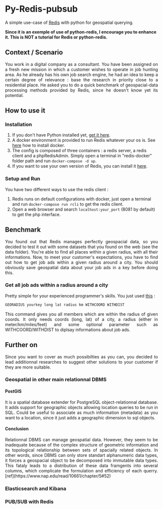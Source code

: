 # Py-Redis-pubsub
A simple use-case of [Redis](https://redis.io/) with python for geospatial querying.


**Since it is an exemple of use of python-redis, I encourage you to enhance it. This is NOT a tutorial for Redis or python-redis.**

## Context / Scenario
<p align="justify">
You work in a digital company as a consultant. You have been assigned on a fresh new mission in which a customer wishes to operate in job hunting area. As he already has his own job search engine, he had an idea to keep a certain degree of relevance : base the research in priority close to a residential place. He asked you to do a quick benchmark of geospacial-data processing methods provided by Redis, since he doesn't know yet its potential.
</p>

## How to use it

### Installation
1. If you don't have Python installed yet, [get it here](https://www.python.org/downloads/).
2. A docker environment is provided to run Redis whatever your os is. See [here](https://www.docker.com) how to install docker. 
3. The config is composed of three containers : a redis server, a redis client and a phpRedisAdmin. Simply open a terminal in "redis-docker" folder path and run `docker-compose -d up`.
4. If you want to use your own version of Redis, you can install it [here](https://redis.io/download).

### Setup and Run
You have two different ways to use the redis client :
1. Redis runs on default configurations with docker, just open a terminal and run `docker-compose run rcli` to get the redis client.
2. Open a web browser and search `localhost:your_port` (8081 by default) to get the php interface.

## Benchmark
<p align="justify">
You found out that Redis manages perfectly geospacial data, so you decided to test it out with some datasets that you found on the web (see the data folder). You're able to find all places within a given radius, with all their informations. Now, to meet your customer's expectations, you have to find out how to get job ads within a given radius around a city. You should obviously save geospatial data about your job ads in a key before doing this.
</p>  

### Get all job ads within a radius around a city
Pretty simple for your experienced programmer's skills. You just used [this](https://redis.io/commands/georadius) :
```bash
GEORADIUS yourkey long lat radius km WITHCOORD WITHDIST
```
<p align="justify">
This command gives you all members which are within the radius of given coords. It only needs coords (long, lat) of a city, a radius (either in meter/km/miles/feet) and some optional parameter such as WITHCOORD/WITHDIST to diplsay informations about job ads.
</p>  

## Further on
<p align="justify">
Since you want to cover as much possibilties as you can, you decided to lead additionnal researches to suggest other solutions to your customer if they are more suitable.
</p>  

### Geospatial in other main relationnal DBMS

#### PostGIS
<p align="justify">
It is a spatial database extender for PostgreSQL object-relationnal database. It adds support for geographic objects allowing location queries to be run in SQL. Could be useful to associate as much information (metadata) as you want to a location, since it just adds a geographic dimension to sql objects.
</p>

#### Conclusion
<p align="justify">
Relationnal DBMS can manage geospatial data. However, they seem to be inadequate because of the complex structure of geometric information and its topological relationship between sets of spacially related objects. In other words, since DBMS can only store standart alphanumeric data types, it forces a geospacial object to be decomposed into immutable data types. This fataly leads to a distribution of these data framgents into several columns, which complicate the formulation and efficiency of each querry.
[ref](https://www.nap.edu/read/10661/chapter/5#52)
</p>

### Elasticsearch and Kibana

### PUB/SUB with Redis
